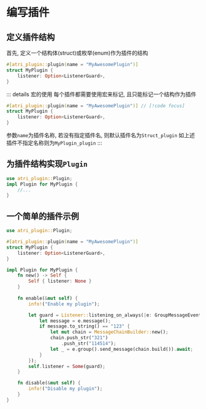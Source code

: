 # 编写插件

## 定义插件结构
首先, 定义一个结构体(struct)或枚举(enum)作为插件的结构
```rust
#[atri_plugin::plugin(name = "MyAwesomePlugin")]
struct MyPlugin {
    listener: Option<ListenerGuard>,
}
```

::: details 宏的使用
每个插件都需要使用宏来标记, 且只能标记一个结构作为插件
```rust
#[atri_plugin::plugin(name = "MyAwesomePlugin")] // [!code focus]
struct MyPlugin {
    listener: Option<ListenerGuard>,
}
```
参数`name`为插件名称, 若没有指定插件名, 则默认插件名为`Struct_plugin`
如上述插件不指定名称则为`MyPlugin_plugin`
:::

## 为插件结构实现`Plugin`
```rust
use atri_plugin::Plugin;
impl Plugin for MyPlugin {
    //...
}
```

## 一个简单的插件示例
```rust
use atri_plugin::Plugin;

#[atri_plugin::plugin(name = "MyAwesomePlugin")]
struct MyPlugin {
    listener: Option<ListenerGuard>,
}

impl Plugin for MyPlugin {
    fn new() -> Self {
        Self { listener: None }
    }
    
    fn enable(&mut self) {
        info!("Enable my plugin");

        let guard = Listener::listening_on_always(|e: GroupMessageEvent| async move {
            let message = e.message();
            if message.to_string() == "123" {
                let mut chain = MessageChainBuilder::new();
                chain.push_str("321")
                    .push_str("114514");
                let _ = e.group().send_message(chain.build()).await;
            }
        });
        self.listener = Some(guard);
    }

    fn disable(&mut self) {
        info!("Disable my plugin");
    }
}
```
